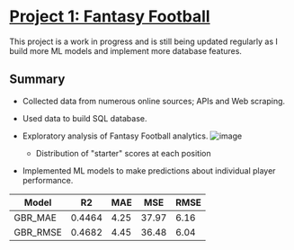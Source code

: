 # [Project 1: Fantasy Football](https://github.com/brock-ricker/fantasy_football)

This project is a work in progress and is still being updated regularly as I build more ML models and implement more database features.

Summary
---
* Collected data from numerous online sources; APIs and Web scraping.

* Used data to build SQL database.

* Exploratory analysis of Fantasy Football analytics.
![image](https://user-images.githubusercontent.com/99829862/178310349-d1f9e728-06e5-4cb8-a297-4f147048f94e.png)
  * Distribution of "starter" scores at each position

* Implemented ML models to make predictions about individual player performance.

| Model | R2 | MAE | MSE | RMSE |
| ------------- | ------------- | ------------- | ------------- | ------------- |
| GBR_MAE | 0.4464 | 4.25 | 37.97 | 6.16 |
| GBR_RMSE | 0.4682 | 4.45 | 36.48 | 6.04 |
